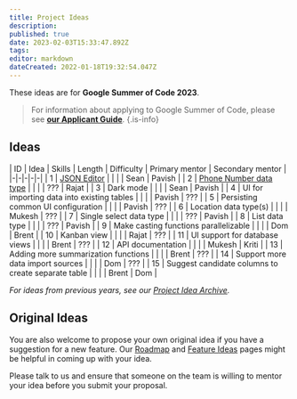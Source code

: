 ```yaml
---
title: Project Ideas
description: 
published: true
date: 2023-02-03T15:33:47.892Z
tags: 
editor: markdown
dateCreated: 2022-01-18T19:32:54.047Z
---
```


These ideas are for **Google Summer of Code 2023**.

> For information about applying to Google Summer of Code, please see [**our Applicant Guide**](/en/community/mentoring/applicant-guide).
{.is-info}

## Ideas


| ID | Idea | Skills | Length | Difficulty | Primary mentor | Secondary mentor |
|-|-|-|-|-|
| 1 | [JSON Editor](./project-ideas/json-editor.md) | | | | Sean | Pavish |
| 2 | [Phone Number data type](/en/community/mentoring/project-ideas/phone-number-data-type) | | | | ??? | Rajat |
| 3 | Dark mode | | | | Sean | Pavish |
| 4 | UI for importing data into existing tables | | | | Pavish | ??? |
| 5 | Persisting common UI configuration | | | | Pavish | ??? |
| 6 | Location data type(s) | | | | Mukesh | ??? |
| 7 | Single select data type | | | | ??? | Pavish |
| 8 | List data type | | | | ??? | Pavish |
| 9 | Make casting functions parallelizable | | | | Dom | Brent |
| 10 | Kanban view | | | | Rajat | ??? |
| 11 | UI support for database views  | | | | Brent | ??? |
| 12 | API documentation | | | | Mukesh | Kriti |
| 13 | Adding more summarization functions | | | | Brent | ??? |
| 14 | Support more data import sources | | | | Dom | ??? |
| 15 | Suggest candidate columns to create separate table | | | | Brent | Dom |

*For ideas from previous years, see our [Project Idea Archive](/en/community/mentoring/project-ideas/archive).*

## Original Ideas

You are also welcome to propose your own original idea if you have a suggestion for a new feature. Our [Roadmap](/en/product/roadmap) and [Feature Ideas](/en/product/feature-ideas) pages might be helpful in coming up with your idea.

Please talk to us and ensure that someone on the team is willing to mentor your idea before you submit your proposal.
